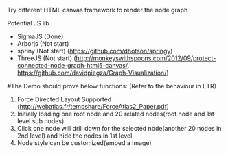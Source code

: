 Try different HTML canvas framework to render the node graph 

Potential JS lib
- SigmaJS (Done)
- Arborjs (Not start)
- spriny (Not start) (https://github.com/dhotson/springy)
- ThreeJS (Not start) (http://monkeyswithspoons.com/2012/09/protect-connected-node-graph-html5-canvas/, https://github.com/davidpiegza/Graph-Visualization/) 



#The Demo should prove below functions: (Refer to the behaviour in ETR)
1. Force Directed Layout Supported (http://webatlas.fr/tempshare/ForceAtlas2_Paper.pdf)
2. Initially loading one root node and 20 related nodes(root node and 1st level sub nodes)
3. Click one node will drill down for the selected node(another 20 nodes in 2nd level) and hide the nodes in 1st level
4. Node style can be customized(embed a image)
